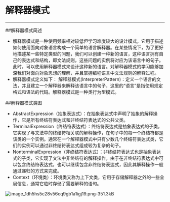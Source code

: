 # 解释器模式

---

##解释器模式简述

 - 解释器模式是一种使用频率相对较低但学习难度较大的设计模式，它用于描述如何使用面向对象语言构成一个简单的语言解释器。在某些情况下，为了更好地描述某一些特定类型的问题，我们可以创建一种新的语言，这种语言拥有自己的表达式和结构，即文法规则，这些问题的实例将对应为该语言中的句子。此时，可以使用解释器模式来设计这种新的语言。对解释器模式的学习能够加深我们对面向对象思想的理解，并且掌握编程语言中文法规则的解释过程。
 - 解释器模式定义如下： 解释器模式(InterpreterPattern)：定义一个语言的文法，并且建立一个解释器来解释该语言中的句子，这里的“语言”是指使用规定格式和语法的代码。解释器模式是一种类行为型模式。

##解释器模式类图
 - AbstractExpression（抽象表达式）：在抽象表达式中声明了抽象的解释操作，它是所有终结符表达式和非终结符表达式的公共父类。
 - TerminalExpression（终结符表达式）：终结符表达式是抽象表达式的子类，它实现了与文法中的终结符相关联的解释操作，在句子中的每一个终结符都是该类的一个实例。通常在一个解释器模式中只有少数几个终结符表达式类，它们的实例可以通过非终结符表达式组成较为复杂的句子。
 - NonterminalExpression（非终结符表达式）：非终结符表达式也是抽象表达式的子类，它实现了文法中非终结符的解释操作，由于在非终结符表达式中可以包含终结符表达式，也可以继续包含非终结符表达式，因此其解释操作一般通过递归的方式来完成。
 - Context（环境类）：环境类又称为上下文类，它用于存储解释器之外的一些全局信息，通常它临时存储了需要解释的语句。

![image_1dh5hs5c28v56cq9gb1a1igj19.png-351.3kB][1]


  [1]: http://static.zybuluo.com/yzz19881016/p5a7ipglod7lr92twz73i4hk/image_1dh5hs5c28v56cq9gb1a1igj19.png